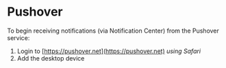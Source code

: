 # Pushover

To begin receiving notifications (via Notification Center) from the Pushover service:

1. Login to [https://pushover.net](https://pushover.net) *using Safari*
2. Add the desktop device
